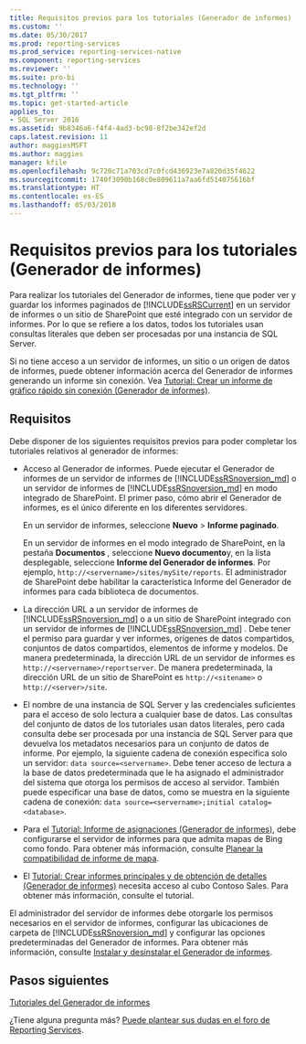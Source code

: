 ```yaml
---
title: Requisitos previos para los tutoriales (Generador de informes) | Microsoft Docs
ms.custom: ''
ms.date: 05/30/2017
ms.prod: reporting-services
ms.prod_service: reporting-services-native
ms.component: reporting-services
ms.reviewer: ''
ms.suite: pro-bi
ms.technology: ''
ms.tgt_pltfrm: ''
ms.topic: get-started-article
applies_to:
- SQL Server 2016
ms.assetid: 9b8346a6-f4f4-4ad3-bc98-8f2be342ef2d
caps.latest.revision: 11
author: maggiesMSFT
ms.author: maggies
manager: kfile
ms.openlocfilehash: 9c720c71a703cd7c0fcd436923e7a820d35f4622
ms.sourcegitcommit: 1740f3090b168c0e809611a7aa6fd514075616bf
ms.translationtype: HT
ms.contentlocale: es-ES
ms.lasthandoff: 05/03/2018
---
```

# <a name="prerequisites-for-tutorials-report-builder"></a>Requisitos previos para los tutoriales (Generador de informes)

Para realizar los tutoriales del Generador de informes, tiene que poder ver y guardar los informes paginados de [!INCLUDE[ssRSCurrent](../includes/ssrscurrent-md.md)] en un servidor de informes o un sitio de SharePoint que esté integrado con un servidor de informes. Por lo que se refiere a los datos, todos los tutoriales usan consultas literales que deben ser procesadas por una instancia de SQL Server.  
  
Si no tiene acceso a un servidor de informes, un sitio o un origen de datos de informes, puede obtener información acerca del Generador de informes generando un informe sin conexión. Vea [Tutorial: Crear un informe de gráfico rápido sin conexión &#40;Generador de informes&#41;](../reporting-services/report-builder/tutorial-create-a-quick-chart-report-offline-report-builder.md).  

## <a name="requirements"></a>Requisitos

Debe disponer de los siguientes requisitos previos para poder completar los tutoriales relativos al generador de informes:  
  
-   Acceso al Generador de informes. Puede ejecutar el Generador de informes de un servidor de informes de [!INCLUDE[ssRSnoversion_md](../includes/ssrsnoversion-md.md)] o un servidor de informes de [!INCLUDE[ssRSnoversion_md](../includes/ssrsnoversion-md.md)] en modo integrado de SharePoint. El primer paso, cómo abrir el Generador de informes, es el único diferente en los diferentes servidores.  
  
    En un servidor de informes, seleccione **Nuevo** > **Informe paginado**.
  
    En un servidor de informes en el modo integrado de SharePoint, en la pestaña **Documentos** , seleccione **Nuevo documento**y, en la lista desplegable, seleccione **Informe del Generador de informes**. Por ejemplo, `http://<servername>/sites/mySite/reports`. El administrador de SharePoint debe habilitar la característica Informe del Generador de informes para cada biblioteca de documentos.  
  
-   La dirección URL a un servidor de informes de [!INCLUDE[ssRSnoversion_md](../includes/ssrsnoversion-md.md)] o a un sitio de SharePoint integrado con un servidor de informes de [!INCLUDE[ssRSnoversion_md](../includes/ssrsnoversion-md.md)] . Debe tener el permiso para guardar y ver informes, orígenes de datos compartidos, conjuntos de datos compartidos, elementos de informe y modelos. De manera predeterminada, la dirección URL de un servidor de informes es `http://<servername>/reportserver`. De manera predeterminada, la dirección URL de un sitio de SharePoint es `http://<sitename>` o `http://<server>/site`.  
  
-   El nombre de una instancia de SQL Server y las credenciales suficientes para el acceso de solo lectura a cualquier base de datos. Las consultas del conjunto de datos de los tutoriales usan datos literales, pero cada consulta debe ser procesada por una instancia de SQL Server para que devuelva los metadatos necesarios para un conjunto de datos de informe. Por ejemplo, la siguiente cadena de conexión especifica solo un servidor: `data source=<servername>`. Debe tener acceso de lectura a la base de datos predeterminada que le ha asignado el administrador del sistema que otorga los permisos de acceso al servidor. También puede especificar una base de datos, como se muestra en la siguiente cadena de conexión: `data source=<servername>;initial catalog=<database>`.  
  
-   Para el [Tutorial: Informe de asignaciones (Generador de informes)](Tutorial:%20Map%20Report%20\(Report%20Builder\).md), debe configurarse el servidor de informes para que admita mapas de Bing como fondo. Para obtener más información, consulte [Planear la compatibilidad de informe de mapa](http://msdn.microsoft.com/en-us/5ddc97a7-7ee5-475d-bc49-3b814dce7e19).   

-   El [Tutorial: Crear informes principales y de obtención de detalles (Generador de informes)](Tutorial:%20Creating%20Drillthrough%20and%20Main%20Reports%20\(Report%20Builder\).md) necesita acceso al cubo Contoso Sales. Para obtener más información, consulte el tutorial. 
  
El administrador del servidor de informes debe otorgarle los permisos necesarios en el servidor de informes, configurar las ubicaciones de carpeta de [!INCLUDE[ssRSnoversion_md](../includes/ssrsnoversion-md.md)] y configurar las opciones predeterminadas del Generador de informes. Para obtener más información, consulte [Instalar y desinstalar el Generador de informes](http://msdn.microsoft.com/library/2c9a5814-17bf-4947-8fb3-6269e7caa416).  

## <a name="next-steps"></a>Pasos siguientes

[Tutoriales del Generador de informes](../reporting-services/report-builder-tutorials.md)  

¿Tiene alguna pregunta más? [Puede plantear sus dudas en el foro de Reporting Services](http://go.microsoft.com/fwlink/?LinkId=620231).
